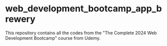 # web_development_bootcamp_app_brewery
This repository contains all the codes from the "The Complete 2024 Web Development Bootcamp" course from Udemy.
